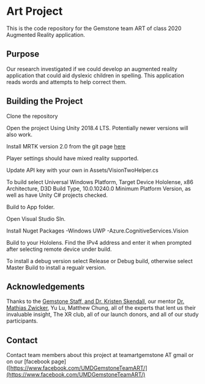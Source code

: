 
# Art Project

This is the code repository for the Gemstone team ART of class 2020 Augmented Reality application.


  
## Purpose
Our research investigated if we could develop an augmented reality application that could aid dyslexic children in spelling. This application reads words and attempts to help correct them. 
  

## Building the Project

Clone the repository


Open the project Using Unity 2018.4 LTS. Potentially newer versions will also work.

Install MRTK version 2.0 from the git page [here](https://github.com/microsoft/MixedRealityToolkit-Unity/releases)

  

Player settings should have mixed reality supported.

Update API key with your own in Assets/VisionTwoHelper.cs

  

To build select Universal Windows Platform, Target Device Hololense, x86 Architecture, D3D Build Type, 10.0.10240.0 Minimum Platform Version, as well as have Unity C# projects checked.

Build to App folder.

Open Visual Studio Sln.

  

Install Nuget Packages
	-Windows UWP
	-Azure.CognitiveServices.Vision
  

Build to your Hololens. Find the IPv4 address and enter it when prompted after selecting remote device under build.

To install a debug version select Release or Debug build, otherwise select Master Build to install a regualr version.

## Acknowledgements
Thanks to the [Gemstone Staff, and Dr. Kristen Skendall](http://gemstone.umd.edu/), our mentor [Dr. Mathias Zwicker](https://www.cs.umd.edu/~zwicker/), Yu Lu, Matthew Chung, all of the experts that lent us their invaluable insight, The XR club, all of our launch donors, and all of our study participants.
## Contact
Contact team members about this project at teamartgemstone AT gmail or on our [facebook page]([https://www.facebook.com/UMDGemstoneTeamART/](https://www.facebook.com/UMDGemstoneTeamART/)